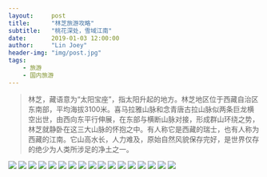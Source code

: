 ```yaml
---
layout:     post
title:      "林芝旅游攻略"
subtitle:   "桃花深处，雪域江南"
date:       2019-01-03 12:00:00
author:     "Lin Joey"
header-img: "img/post.jpg"
tags:
    - 旅游
    - 国内旅游
---
```


>林芝，藏语意为“太阳宝座”，指太阳升起的地方。林芝地区位于西藏自治区东南部，平均海拔3100米。喜马拉雅山脉和念青唐古拉山脉似两条巨龙横空出世，由西向东平行伸展，在东部与横断山脉对接，形成群山环绕之势，林芝就静卧在这三大山脉的怀抱之中。有人称它是西藏的瑞士，也有人称为西藏的江南。它山高水长，人力难及，原始自然风貌保存完好，是世界仅存的绝少为人类所涉足的净土之一。

![](https://linjoey-image.oss-cn-beijing.aliyuncs.com/我是驴友-林芝旅游攻略_页面_01.jpg)
![](https://linjoey-image.oss-cn-beijing.aliyuncs.com/我是驴友-林芝旅游攻略_页面_02.jpg)
![](https://linjoey-image.oss-cn-beijing.aliyuncs.com/我是驴友-林芝旅游攻略_页面_03.jpg)
![](https://linjoey-image.oss-cn-beijing.aliyuncs.com/我是驴友-林芝旅游攻略_页面_04.jpg)
![](https://linjoey-image.oss-cn-beijing.aliyuncs.com/我是驴友-林芝旅游攻略_页面_05.jpg)
![](https://linjoey-image.oss-cn-beijing.aliyuncs.com/我是驴友-林芝旅游攻略_页面_06.jpg)
![](https://linjoey-image.oss-cn-beijing.aliyuncs.com/我是驴友-林芝旅游攻略_页面_07.jpg)
![](https://linjoey-image.oss-cn-beijing.aliyuncs.com/我是驴友-林芝旅游攻略_页面_08.jpg)
![](https://linjoey-image.oss-cn-beijing.aliyuncs.com/我是驴友-林芝旅游攻略_页面_09.jpg)
![](https://linjoey-image.oss-cn-beijing.aliyuncs.com/我是驴友-林芝旅游攻略_页面_10.jpg)
![](https://linjoey-image.oss-cn-beijing.aliyuncs.com/我是驴友-林芝旅游攻略_页面_11.jpg)
![](https://linjoey-image.oss-cn-beijing.aliyuncs.com/我是驴友-林芝旅游攻略_页面_12.jpg)
![](https://linjoey-image.oss-cn-beijing.aliyuncs.com/我是驴友-林芝旅游攻略_页面_13.jpg)
![](https://linjoey-image.oss-cn-beijing.aliyuncs.com/我是驴友-林芝旅游攻略_页面_14.jpg)
![](https://linjoey-image.oss-cn-beijing.aliyuncs.com/我是驴友-林芝旅游攻略_页面_15.jpg)
![](https://linjoey-image.oss-cn-beijing.aliyuncs.com/我是驴友-林芝旅游攻略_页面_16.jpg)
![](https://linjoey-image.oss-cn-beijing.aliyuncs.com/我是驴友-林芝旅游攻略_页面_17.jpg)
